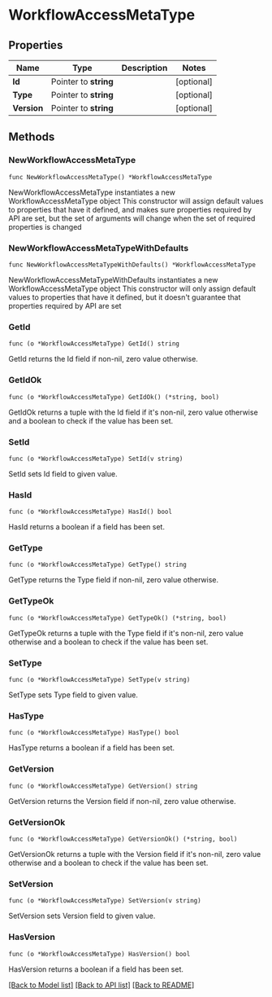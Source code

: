 # WorkflowAccessMetaType

## Properties

Name | Type | Description | Notes
------------ | ------------- | ------------- | -------------
**Id** | Pointer to **string** |  | [optional] 
**Type** | Pointer to **string** |  | [optional] 
**Version** | Pointer to **string** |  | [optional] 

## Methods

### NewWorkflowAccessMetaType

`func NewWorkflowAccessMetaType() *WorkflowAccessMetaType`

NewWorkflowAccessMetaType instantiates a new WorkflowAccessMetaType object
This constructor will assign default values to properties that have it defined,
and makes sure properties required by API are set, but the set of arguments
will change when the set of required properties is changed

### NewWorkflowAccessMetaTypeWithDefaults

`func NewWorkflowAccessMetaTypeWithDefaults() *WorkflowAccessMetaType`

NewWorkflowAccessMetaTypeWithDefaults instantiates a new WorkflowAccessMetaType object
This constructor will only assign default values to properties that have it defined,
but it doesn't guarantee that properties required by API are set

### GetId

`func (o *WorkflowAccessMetaType) GetId() string`

GetId returns the Id field if non-nil, zero value otherwise.

### GetIdOk

`func (o *WorkflowAccessMetaType) GetIdOk() (*string, bool)`

GetIdOk returns a tuple with the Id field if it's non-nil, zero value otherwise
and a boolean to check if the value has been set.

### SetId

`func (o *WorkflowAccessMetaType) SetId(v string)`

SetId sets Id field to given value.

### HasId

`func (o *WorkflowAccessMetaType) HasId() bool`

HasId returns a boolean if a field has been set.

### GetType

`func (o *WorkflowAccessMetaType) GetType() string`

GetType returns the Type field if non-nil, zero value otherwise.

### GetTypeOk

`func (o *WorkflowAccessMetaType) GetTypeOk() (*string, bool)`

GetTypeOk returns a tuple with the Type field if it's non-nil, zero value otherwise
and a boolean to check if the value has been set.

### SetType

`func (o *WorkflowAccessMetaType) SetType(v string)`

SetType sets Type field to given value.

### HasType

`func (o *WorkflowAccessMetaType) HasType() bool`

HasType returns a boolean if a field has been set.

### GetVersion

`func (o *WorkflowAccessMetaType) GetVersion() string`

GetVersion returns the Version field if non-nil, zero value otherwise.

### GetVersionOk

`func (o *WorkflowAccessMetaType) GetVersionOk() (*string, bool)`

GetVersionOk returns a tuple with the Version field if it's non-nil, zero value otherwise
and a boolean to check if the value has been set.

### SetVersion

`func (o *WorkflowAccessMetaType) SetVersion(v string)`

SetVersion sets Version field to given value.

### HasVersion

`func (o *WorkflowAccessMetaType) HasVersion() bool`

HasVersion returns a boolean if a field has been set.


[[Back to Model list]](../README.md#documentation-for-models) [[Back to API list]](../README.md#documentation-for-api-endpoints) [[Back to README]](../README.md)


